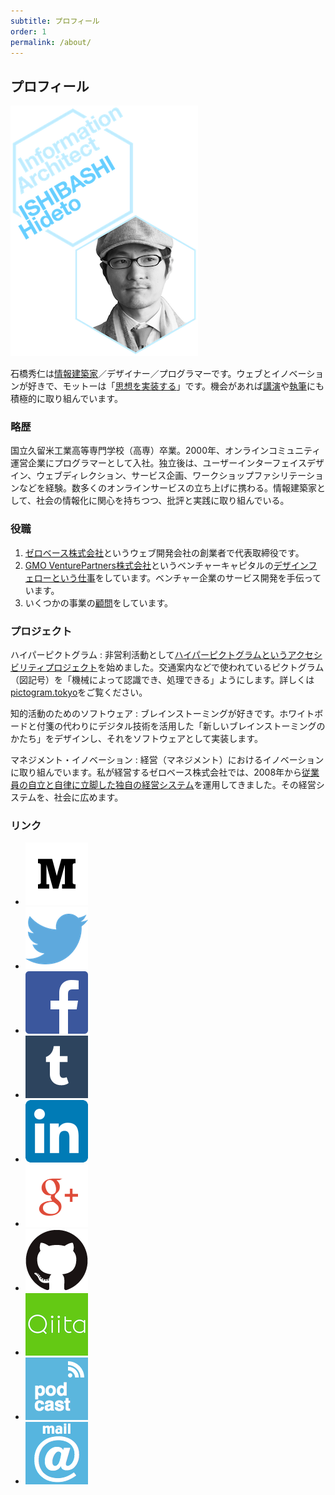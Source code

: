 ```yaml
---
subtitle: プロフィール
order: 1
permalink: /about/
---
```


## プロフィール

![Hideto ISHIBASHI, Information Architect](title_portrait.png)

石橋秀仁は[情報建築家](/blog/future-of-information-architect/)／デザイナー／プログラマーです。ウェブとイノベーションが好きで、モットーは「[思想を実装する](/philosophy/)」です。機会があれば[講演](/speech/)や[執筆](/writing/)にも積極的に取り組んでいます。

### 略歴

国立久留米工業高等専門学校（高専）卒業。2000年、オンラインコミュニティ運営企業にプログラマーとして入社。独立後は、ユーザーインターフェイスデザイン、ウェブディレクション、サービス企画、ワークショップファシリテーションなどを経験。数多くのオンラインサービスの立ち上げに携わる。情報建築家として、社会の情報化に関心を持ちつつ、批評と実践に取り組んでいる。


### 役職

1. [ゼロベース株式会社](http://zerobase.jp)というウェブ開発会社の創業者で代表取締役です。
2. [GMO VenturePartners株式会社](http://www.gmo-vp.com)というベンチャーキャピタルの[デザインフェローという仕事](/blog/design-fellow-at-venture-capital/)をしています。ベンチャー企業のサービス開発を手伝っています。
3. いくつかの事業の[顧問](/advice/)をしています。


### プロジェクト

ハイパーピクトグラム
: 非営利活動として[ハイパーピクトグラムというアクセシビリティプロジェクト](https://medium.com/@zerobase/-c239b5b80f8e)を始めました。交通案内などで使われているピクトグラム（図記号）を「機械によって認識でき、処理できる」ようにします。詳しくは[pictogram.tokyo](http://pictogram.tokyo/)をご覧ください。

知的活動のためのソフトウェア
: ブレインストーミングが好きです。ホワイトボードと付箋の代わりにデジタル技術を活用した「新しいブレインストーミングのかたち」をデザインし、それをソフトウェアとして実装します。

マネジメント・イノベーション
: 経営（マネジメント）におけるイノベーションに取り組んでいます。私が経営するゼロベース株式会社では、2008年から[従業員の自立と自律に立脚した独自の経営システム](http://zerobase.jp/blog/2010/01/post_76.html)を運用してきました。その経営システムを、社会に広めます。


### リンク

<ul class="external link">
  <li><a href="http://medium.com/@zerobase/"><img alt="Medium" src="/images/links/Medium-logo-dark100.png" width="100" height="100"></a></li>
  <li><a href="https://twitter.com/zerobase"><img alt="Twitter" src="/images/links/Twitter_logo_blue.png" width="100" height="100"></a></li>
  <li><a href="https://www.facebook.com/ishibashi.hideto"><img alt="Facebook" src="/images/links/FB-f-Logo__blue_100.png" width="100" height="100"></a></li>
  <li><a href="http://ishibashi.tumblr.com/"><img alt="Tumblr" src="/images/links/tumblr_logo_white_blue.png" width="100" height="100"></a></li>
  <li><a href="http://jp.linkedin.com/in/ishibashihideto"><img alt="LinkedIn" src="/images/links/LinkedIn-InBug-2CRev.png" width="100" height="100"></a></li>
  <li><a href="https://plus.google.com/+IshibashiHideto"><img alt="Google+" src="/images/links/g+icon.png" width="100" height="100"></a></li>
  <li><a href="https://github.com/zerobase"><img alt="GitHub" src="/images/links/GitHub-Mark.png" width="100" height="100"></a></li>
  <li><a href="http://qiita.com/zerobase"><img alt="Qiita" src="/images/links/Qiita.png" width="100" height="100"></a></li>
  <li><a href="http://talk.ishibashihideto.net/"><img alt="podcast" src="/images/links/podcast_icon.png" width="100" height="100"></a></li>
  <li><a href="mailto:hidetoi@gmail.com"><img alt="email" src="/images/links/mail_icon.png" width="100" height="100"></a></li>
</ul>
